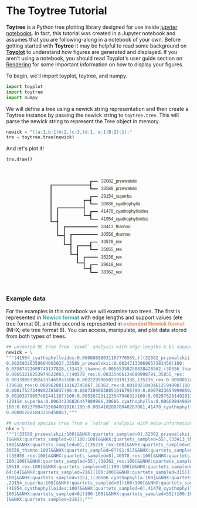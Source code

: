 
# The Toytree Tutorial

**Toytree** is a Python tree plotting library designed for use inside 
[jupyter notebooks](http://jupyter.org). In fact, this tutorial was created in a Jupyter notebook and assumes that you are following-along in a notebook of your own. Before getting started with **Toytree** it may be helpful to read some background on [**Toyplot**](http://toyplot.rtfd.io) to understand how figures are generated and displayed. If you aren’t using a notebook, you should read Toyplot's user guide section on [Rendering](http://toyplot.readthedocs.io/en/stable/rendering.html#rendering) for some important information on how to display your figures.


To begin, we’ll import toyplot, toytree, and numpy. 
```python
import toyplot
import toytree
import numpy
```

We will define a tree using a newick string representation and then create 
a Toytree instance by passing the newick string to `toytree.tree`. This will parse the newick string to represent the Tree object in memory. 

```python
newick = "((a:1,b:1)A:2,(c:3,(d:1, e:1)B:2):1);"
tre = toytree.tree(newick)
```

And let's plot it!
```python
tre.draw()
```
<div align="center" class="toyplot" id="tdf4174612c4b482494ca02d521257f7d"><svg class="toyplot-canvas-Canvas" height="325.0px" id="te1d07167efa1479aa98bd87119061242" preserveAspectRatio="xMidYMid meet" style="background-color:transparent;fill:rgb(16.1%,15.3%,14.1%);fill-opacity:1.0;font-family:Helvetica;font-size:12px;opacity:1.0;stroke:rgb(16.1%,15.3%,14.1%);stroke-opacity:1.0;stroke-width:1.0" viewBox="0 0 325.0 325.0" width="325.0px" xmlns="http://www.w3.org/2000/svg" xmlns:toyplot="http://www.sandia.gov/toyplot" xmlns:xlink="http://www.w3.org/1999/xlink"><g class="toyplot-coordinates-Cartesian" id="tc7bbaa107bb9498085cb3e746ddc7818"><clipPath id="t8047e11b135443f2a3114c940772d6ee"><rect height="280.0" width="280.0" x="22.5" y="22.5"></rect></clipPath><g clip-path="url(#t8047e11b135443f2a3114c940772d6ee)"><g class="toyplot-mark-Graph" id="t5c6acd40dea54adcaa88ebf9f7f8fb0b"><g class="toyplot-Edges"><path d="M 32.5 98.5878140319 L 32.5 48.5906862745" style="fill:none;stroke:rgb(16.1%,15.3%,14.1%);stroke-linecap:round;stroke-opacity:1.0;stroke-width:2"></path><path d="M 32.5 48.5906862745 L 141.007223114 48.5906862745" style="fill:none;stroke:rgb(16.1%,15.3%,14.1%);stroke-linecap:round;stroke-opacity:1.0;stroke-width:2"></path><path d="M 32.5 98.5878140319 L 32.5 148.584941789" style="fill:none;stroke:rgb(16.1%,15.3%,14.1%);stroke-linecap:round;stroke-opacity:1.0;stroke-width:2"></path><path d="M 32.5 148.584941789 L 50.5845371857 148.584941789" style="fill:none;stroke:rgb(16.1%,15.3%,14.1%);stroke-linecap:round;stroke-opacity:1.0;stroke-width:2"></path><path d="M 141.007223114 48.5906862745 L 141.007223114 38.2352941176" style="fill:none;stroke:rgb(16.1%,15.3%,14.1%);stroke-linecap:round;stroke-opacity:1.0;stroke-width:2"></path><path d="M 141.007223114 38.2352941176 L 159.0917603 38.2352941176" style="fill:none;stroke:rgb(16.1%,15.3%,14.1%);stroke-linecap:round;stroke-opacity:1.0;stroke-width:2"></path><path d="M 141.007223114 48.5906862745 L 141.007223114 58.9460784314" style="fill:none;stroke:rgb(16.1%,15.3%,14.1%);stroke-linecap:round;stroke-opacity:1.0;stroke-width:2"></path><path d="M 141.007223114 58.9460784314 L 159.0917603 58.9460784314" style="fill:none;stroke:rgb(16.1%,15.3%,14.1%);stroke-linecap:round;stroke-opacity:1.0;stroke-width:2"></path><path d="M 50.5845371857 148.584941789 L 50.5845371857 110.723039216" style="fill:none;stroke:rgb(16.1%,15.3%,14.1%);stroke-linecap:round;stroke-opacity:1.0;stroke-width:2"></path><path d="M 50.5845371857 110.723039216 L 122.922685928 110.723039216" style="fill:none;stroke:rgb(16.1%,15.3%,14.1%);stroke-linecap:round;stroke-opacity:1.0;stroke-width:2"></path><path d="M 50.5845371857 148.584941789 L 50.5845371857 186.446844363" style="fill:none;stroke:rgb(16.1%,15.3%,14.1%);stroke-linecap:round;stroke-opacity:1.0;stroke-width:2"></path><path d="M 50.5845371857 186.446844363 L 68.6690743713 186.446844363" style="fill:none;stroke:rgb(16.1%,15.3%,14.1%);stroke-linecap:round;stroke-opacity:1.0;stroke-width:2"></path><path d="M 122.922685928 110.723039216 L 122.922685928 90.012254902" style="fill:none;stroke:rgb(16.1%,15.3%,14.1%);stroke-linecap:round;stroke-opacity:1.0;stroke-width:2"></path><path d="M 122.922685928 90.012254902 L 141.007223114 90.012254902" style="fill:none;stroke:rgb(16.1%,15.3%,14.1%);stroke-linecap:round;stroke-opacity:1.0;stroke-width:2"></path><path d="M 122.922685928 110.723039216 L 122.922685928 131.433823529" style="fill:none;stroke:rgb(16.1%,15.3%,14.1%);stroke-linecap:round;stroke-opacity:1.0;stroke-width:2"></path><path d="M 122.922685928 131.433823529 L 141.007223114 131.433823529" style="fill:none;stroke:rgb(16.1%,15.3%,14.1%);stroke-linecap:round;stroke-opacity:1.0;stroke-width:2"></path><path d="M 68.6690743713 186.446844363 L 68.6690743713 162.5" style="fill:none;stroke:rgb(16.1%,15.3%,14.1%);stroke-linecap:round;stroke-opacity:1.0;stroke-width:2"></path><path d="M 68.6690743713 162.5 L 159.0917603 162.5" style="fill:none;stroke:rgb(16.1%,15.3%,14.1%);stroke-linecap:round;stroke-opacity:1.0;stroke-width:2"></path><path d="M 68.6690743713 186.446844363 L 68.6690743713 210.393688725" style="fill:none;stroke:rgb(16.1%,15.3%,14.1%);stroke-linecap:round;stroke-opacity:1.0;stroke-width:2"></path><path d="M 68.6690743713 210.393688725 L 86.753611557 210.393688725" style="fill:none;stroke:rgb(16.1%,15.3%,14.1%);stroke-linecap:round;stroke-opacity:1.0;stroke-width:2"></path><path d="M 141.007223114 90.012254902 L 141.007223114 79.6568627451" style="fill:none;stroke:rgb(16.1%,15.3%,14.1%);stroke-linecap:round;stroke-opacity:1.0;stroke-width:2"></path><path d="M 141.007223114 79.6568627451 L 159.0917603 79.6568627451" style="fill:none;stroke:rgb(16.1%,15.3%,14.1%);stroke-linecap:round;stroke-opacity:1.0;stroke-width:2"></path><path d="M 141.007223114 90.012254902 L 141.007223114 100.367647059" style="fill:none;stroke:rgb(16.1%,15.3%,14.1%);stroke-linecap:round;stroke-opacity:1.0;stroke-width:2"></path><path d="M 141.007223114 100.367647059 L 159.0917603 100.367647059" style="fill:none;stroke:rgb(16.1%,15.3%,14.1%);stroke-linecap:round;stroke-opacity:1.0;stroke-width:2"></path><path d="M 141.007223114 131.433823529 L 141.007223114 121.078431373" style="fill:none;stroke:rgb(16.1%,15.3%,14.1%);stroke-linecap:round;stroke-opacity:1.0;stroke-width:2"></path><path d="M 141.007223114 121.078431373 L 159.0917603 121.078431373" style="fill:none;stroke:rgb(16.1%,15.3%,14.1%);stroke-linecap:round;stroke-opacity:1.0;stroke-width:2"></path><path d="M 141.007223114 131.433823529 L 141.007223114 141.789215686" style="fill:none;stroke:rgb(16.1%,15.3%,14.1%);stroke-linecap:round;stroke-opacity:1.0;stroke-width:2"></path><path d="M 141.007223114 141.789215686 L 159.0917603 141.789215686" style="fill:none;stroke:rgb(16.1%,15.3%,14.1%);stroke-linecap:round;stroke-opacity:1.0;stroke-width:2"></path><path d="M 86.753611557 210.393688725 L 86.753611557 183.210784314" style="fill:none;stroke:rgb(16.1%,15.3%,14.1%);stroke-linecap:round;stroke-opacity:1.0;stroke-width:2"></path><path d="M 86.753611557 183.210784314 L 159.0917603 183.210784314" style="fill:none;stroke:rgb(16.1%,15.3%,14.1%);stroke-linecap:round;stroke-opacity:1.0;stroke-width:2"></path><path d="M 86.753611557 210.393688725 L 86.753611557 237.576593137" style="fill:none;stroke:rgb(16.1%,15.3%,14.1%);stroke-linecap:round;stroke-opacity:1.0;stroke-width:2"></path><path d="M 86.753611557 237.576593137 L 104.838148743 237.576593137" style="fill:none;stroke:rgb(16.1%,15.3%,14.1%);stroke-linecap:round;stroke-opacity:1.0;stroke-width:2"></path><path d="M 104.838148743 237.576593137 L 104.838148743 214.276960784" style="fill:none;stroke:rgb(16.1%,15.3%,14.1%);stroke-linecap:round;stroke-opacity:1.0;stroke-width:2"></path><path d="M 104.838148743 214.276960784 L 141.007223114 214.276960784" style="fill:none;stroke:rgb(16.1%,15.3%,14.1%);stroke-linecap:round;stroke-opacity:1.0;stroke-width:2"></path><path d="M 104.838148743 237.576593137 L 104.838148743 260.87622549" style="fill:none;stroke:rgb(16.1%,15.3%,14.1%);stroke-linecap:round;stroke-opacity:1.0;stroke-width:2"></path><path d="M 104.838148743 260.87622549 L 122.922685928 260.87622549" style="fill:none;stroke:rgb(16.1%,15.3%,14.1%);stroke-linecap:round;stroke-opacity:1.0;stroke-width:2"></path><path d="M 141.007223114 214.276960784 L 141.007223114 203.921568627" style="fill:none;stroke:rgb(16.1%,15.3%,14.1%);stroke-linecap:round;stroke-opacity:1.0;stroke-width:2"></path><path d="M 141.007223114 203.921568627 L 159.0917603 203.921568627" style="fill:none;stroke:rgb(16.1%,15.3%,14.1%);stroke-linecap:round;stroke-opacity:1.0;stroke-width:2"></path><path d="M 141.007223114 214.276960784 L 141.007223114 224.632352941" style="fill:none;stroke:rgb(16.1%,15.3%,14.1%);stroke-linecap:round;stroke-opacity:1.0;stroke-width:2"></path><path d="M 141.007223114 224.632352941 L 159.0917603 224.632352941" style="fill:none;stroke:rgb(16.1%,15.3%,14.1%);stroke-linecap:round;stroke-opacity:1.0;stroke-width:2"></path><path d="M 122.922685928 260.87622549 L 122.922685928 245.343137255" style="fill:none;stroke:rgb(16.1%,15.3%,14.1%);stroke-linecap:round;stroke-opacity:1.0;stroke-width:2"></path><path d="M 122.922685928 245.343137255 L 159.0917603 245.343137255" style="fill:none;stroke:rgb(16.1%,15.3%,14.1%);stroke-linecap:round;stroke-opacity:1.0;stroke-width:2"></path><path d="M 122.922685928 260.87622549 L 122.922685928 276.409313725" style="fill:none;stroke:rgb(16.1%,15.3%,14.1%);stroke-linecap:round;stroke-opacity:1.0;stroke-width:2"></path><path d="M 122.922685928 276.409313725 L 141.007223114 276.409313725" style="fill:none;stroke:rgb(16.1%,15.3%,14.1%);stroke-linecap:round;stroke-opacity:1.0;stroke-width:2"></path><path d="M 141.007223114 276.409313725 L 141.007223114 266.053921569" style="fill:none;stroke:rgb(16.1%,15.3%,14.1%);stroke-linecap:round;stroke-opacity:1.0;stroke-width:2"></path><path d="M 141.007223114 266.053921569 L 159.0917603 266.053921569" style="fill:none;stroke:rgb(16.1%,15.3%,14.1%);stroke-linecap:round;stroke-opacity:1.0;stroke-width:2"></path><path d="M 141.007223114 276.409313725 L 141.007223114 286.764705882" style="fill:none;stroke:rgb(16.1%,15.3%,14.1%);stroke-linecap:round;stroke-opacity:1.0;stroke-width:2"></path><path d="M 141.007223114 286.764705882 L 159.0917603 286.764705882" style="fill:none;stroke:rgb(16.1%,15.3%,14.1%);stroke-linecap:round;stroke-opacity:1.0;stroke-width:2"></path></g><g class="toyplot-Vertices"><g class="toyplot-Datum" style="fill:rgb(40%,76.1%,64.7%);fill-opacity:1.0;opacity:1.0;stroke:rgb(40%,76.1%,64.7%);stroke-opacity:1.0"><circle cx="32.5" cy="98.587814031862735" r="0.0"></circle></g><g class="toyplot-Datum" style="fill:rgb(40%,76.1%,64.7%);fill-opacity:1.0;opacity:1.0;stroke:rgb(40%,76.1%,64.7%);stroke-opacity:1.0"><circle cx="32.5" cy="48.590686274509778" r="0.0"></circle></g><g class="toyplot-Datum" style="fill:rgb(40%,76.1%,64.7%);fill-opacity:1.0;opacity:1.0;stroke:rgb(40%,76.1%,64.7%);stroke-opacity:1.0"><circle cx="141.0072231139647" cy="48.590686274509778" r="0.0"></circle></g><g class="toyplot-Datum" style="fill:rgb(40%,76.1%,64.7%);fill-opacity:1.0;opacity:1.0;stroke:rgb(40%,76.1%,64.7%);stroke-opacity:1.0"><circle cx="32.5" cy="148.58494178921569" r="0.0"></circle></g><g class="toyplot-Datum" style="fill:rgb(40%,76.1%,64.7%);fill-opacity:1.0;opacity:1.0;stroke:rgb(40%,76.1%,64.7%);stroke-opacity:1.0"><circle cx="50.584537185660785" cy="148.58494178921569" r="0.0"></circle></g><g class="toyplot-Datum" style="fill:rgb(40%,76.1%,64.7%);fill-opacity:1.0;opacity:1.0;stroke:rgb(40%,76.1%,64.7%);stroke-opacity:1.0"><circle cx="141.0072231139647" cy="48.590686274509778" r="0.0"></circle></g><g class="toyplot-Datum" style="fill:rgb(40%,76.1%,64.7%);fill-opacity:1.0;opacity:1.0;stroke:rgb(40%,76.1%,64.7%);stroke-opacity:1.0"><circle cx="141.0072231139647" cy="38.235294117647037" r="0.0"></circle></g><g class="toyplot-Datum" style="fill:rgb(40%,76.1%,64.7%);fill-opacity:1.0;opacity:1.0;stroke:rgb(40%,76.1%,64.7%);stroke-opacity:1.0"><circle cx="159.09176029962546" cy="38.235294117647037" r="0.0"></circle></g><g class="toyplot-Datum" style="fill:rgb(40%,76.1%,64.7%);fill-opacity:1.0;opacity:1.0;stroke:rgb(40%,76.1%,64.7%);stroke-opacity:1.0"><circle cx="141.0072231139647" cy="58.946078431372541" r="0.0"></circle></g><g class="toyplot-Datum" style="fill:rgb(40%,76.1%,64.7%);fill-opacity:1.0;opacity:1.0;stroke:rgb(40%,76.1%,64.7%);stroke-opacity:1.0"><circle cx="159.09176029962546" cy="58.946078431372541" r="0.0"></circle></g><g class="toyplot-Datum" style="fill:rgb(40%,76.1%,64.7%);fill-opacity:1.0;opacity:1.0;stroke:rgb(40%,76.1%,64.7%);stroke-opacity:1.0"><circle cx="50.584537185660785" cy="148.58494178921569" r="0.0"></circle></g><g class="toyplot-Datum" style="fill:rgb(40%,76.1%,64.7%);fill-opacity:1.0;opacity:1.0;stroke:rgb(40%,76.1%,64.7%);stroke-opacity:1.0"><circle cx="50.584537185660785" cy="110.72303921568627" r="0.0"></circle></g><g class="toyplot-Datum" style="fill:rgb(40%,76.1%,64.7%);fill-opacity:1.0;opacity:1.0;stroke:rgb(40%,76.1%,64.7%);stroke-opacity:1.0"><circle cx="122.92268592830391" cy="110.72303921568627" r="0.0"></circle></g><g class="toyplot-Datum" style="fill:rgb(40%,76.1%,64.7%);fill-opacity:1.0;opacity:1.0;stroke:rgb(40%,76.1%,64.7%);stroke-opacity:1.0"><circle cx="50.584537185660785" cy="186.44684436274508" r="0.0"></circle></g><g class="toyplot-Datum" style="fill:rgb(40%,76.1%,64.7%);fill-opacity:1.0;opacity:1.0;stroke:rgb(40%,76.1%,64.7%);stroke-opacity:1.0"><circle cx="68.669074371321557" cy="186.44684436274508" r="0.0"></circle></g><g class="toyplot-Datum" style="fill:rgb(40%,76.1%,64.7%);fill-opacity:1.0;opacity:1.0;stroke:rgb(40%,76.1%,64.7%);stroke-opacity:1.0"><circle cx="122.92268592830391" cy="110.72303921568627" r="0.0"></circle></g><g class="toyplot-Datum" style="fill:rgb(40%,76.1%,64.7%);fill-opacity:1.0;opacity:1.0;stroke:rgb(40%,76.1%,64.7%);stroke-opacity:1.0"><circle cx="122.92268592830391" cy="90.012254901960745" r="0.0"></circle></g><g class="toyplot-Datum" style="fill:rgb(40%,76.1%,64.7%);fill-opacity:1.0;opacity:1.0;stroke:rgb(40%,76.1%,64.7%);stroke-opacity:1.0"><circle cx="141.0072231139647" cy="90.012254901960745" r="0.0"></circle></g><g class="toyplot-Datum" style="fill:rgb(40%,76.1%,64.7%);fill-opacity:1.0;opacity:1.0;stroke:rgb(40%,76.1%,64.7%);stroke-opacity:1.0"><circle cx="122.92268592830391" cy="131.43382352941177" r="0.0"></circle></g><g class="toyplot-Datum" style="fill:rgb(40%,76.1%,64.7%);fill-opacity:1.0;opacity:1.0;stroke:rgb(40%,76.1%,64.7%);stroke-opacity:1.0"><circle cx="141.0072231139647" cy="131.43382352941177" r="0.0"></circle></g><g class="toyplot-Datum" style="fill:rgb(40%,76.1%,64.7%);fill-opacity:1.0;opacity:1.0;stroke:rgb(40%,76.1%,64.7%);stroke-opacity:1.0"><circle cx="68.669074371321557" cy="186.44684436274508" r="0.0"></circle></g><g class="toyplot-Datum" style="fill:rgb(40%,76.1%,64.7%);fill-opacity:1.0;opacity:1.0;stroke:rgb(40%,76.1%,64.7%);stroke-opacity:1.0"><circle cx="68.669074371321557" cy="162.5" r="0.0"></circle></g><g class="toyplot-Datum" style="fill:rgb(40%,76.1%,64.7%);fill-opacity:1.0;opacity:1.0;stroke:rgb(40%,76.1%,64.7%);stroke-opacity:1.0"><circle cx="159.09176029962546" cy="162.5" r="0.0"></circle></g><g class="toyplot-Datum" style="fill:rgb(40%,76.1%,64.7%);fill-opacity:1.0;opacity:1.0;stroke:rgb(40%,76.1%,64.7%);stroke-opacity:1.0"><circle cx="68.669074371321557" cy="210.39368872549019" r="0.0"></circle></g><g class="toyplot-Datum" style="fill:rgb(40%,76.1%,64.7%);fill-opacity:1.0;opacity:1.0;stroke:rgb(40%,76.1%,64.7%);stroke-opacity:1.0"><circle cx="86.753611556982349" cy="210.39368872549019" r="0.0"></circle></g><g class="toyplot-Datum" style="fill:rgb(40%,76.1%,64.7%);fill-opacity:1.0;opacity:1.0;stroke:rgb(40%,76.1%,64.7%);stroke-opacity:1.0"><circle cx="141.0072231139647" cy="90.012254901960745" r="0.0"></circle></g><g class="toyplot-Datum" style="fill:rgb(40%,76.1%,64.7%);fill-opacity:1.0;opacity:1.0;stroke:rgb(40%,76.1%,64.7%);stroke-opacity:1.0"><circle cx="141.0072231139647" cy="79.65686274509801" r="0.0"></circle></g><g class="toyplot-Datum" style="fill:rgb(40%,76.1%,64.7%);fill-opacity:1.0;opacity:1.0;stroke:rgb(40%,76.1%,64.7%);stroke-opacity:1.0"><circle cx="159.09176029962546" cy="79.65686274509801" r="0.0"></circle></g><g class="toyplot-Datum" style="fill:rgb(40%,76.1%,64.7%);fill-opacity:1.0;opacity:1.0;stroke:rgb(40%,76.1%,64.7%);stroke-opacity:1.0"><circle cx="141.0072231139647" cy="100.36764705882352" r="0.0"></circle></g><g class="toyplot-Datum" style="fill:rgb(40%,76.1%,64.7%);fill-opacity:1.0;opacity:1.0;stroke:rgb(40%,76.1%,64.7%);stroke-opacity:1.0"><circle cx="159.09176029962546" cy="100.36764705882352" r="0.0"></circle></g><g class="toyplot-Datum" style="fill:rgb(40%,76.1%,64.7%);fill-opacity:1.0;opacity:1.0;stroke:rgb(40%,76.1%,64.7%);stroke-opacity:1.0"><circle cx="141.0072231139647" cy="131.43382352941177" r="0.0"></circle></g><g class="toyplot-Datum" style="fill:rgb(40%,76.1%,64.7%);fill-opacity:1.0;opacity:1.0;stroke:rgb(40%,76.1%,64.7%);stroke-opacity:1.0"><circle cx="141.0072231139647" cy="121.07843137254901" r="0.0"></circle></g><g class="toyplot-Datum" style="fill:rgb(40%,76.1%,64.7%);fill-opacity:1.0;opacity:1.0;stroke:rgb(40%,76.1%,64.7%);stroke-opacity:1.0"><circle cx="159.09176029962546" cy="121.07843137254901" r="0.0"></circle></g><g class="toyplot-Datum" style="fill:rgb(40%,76.1%,64.7%);fill-opacity:1.0;opacity:1.0;stroke:rgb(40%,76.1%,64.7%);stroke-opacity:1.0"><circle cx="141.0072231139647" cy="141.7892156862745" r="0.0"></circle></g><g class="toyplot-Datum" style="fill:rgb(40%,76.1%,64.7%);fill-opacity:1.0;opacity:1.0;stroke:rgb(40%,76.1%,64.7%);stroke-opacity:1.0"><circle cx="159.09176029962546" cy="141.7892156862745" r="0.0"></circle></g><g class="toyplot-Datum" style="fill:rgb(40%,76.1%,64.7%);fill-opacity:1.0;opacity:1.0;stroke:rgb(40%,76.1%,64.7%);stroke-opacity:1.0"><circle cx="86.753611556982349" cy="210.39368872549019" r="0.0"></circle></g><g class="toyplot-Datum" style="fill:rgb(40%,76.1%,64.7%);fill-opacity:1.0;opacity:1.0;stroke:rgb(40%,76.1%,64.7%);stroke-opacity:1.0"><circle cx="86.753611556982349" cy="183.21078431372547" r="0.0"></circle></g><g class="toyplot-Datum" style="fill:rgb(40%,76.1%,64.7%);fill-opacity:1.0;opacity:1.0;stroke:rgb(40%,76.1%,64.7%);stroke-opacity:1.0"><circle cx="159.09176029962546" cy="183.21078431372547" r="0.0"></circle></g><g class="toyplot-Datum" style="fill:rgb(40%,76.1%,64.7%);fill-opacity:1.0;opacity:1.0;stroke:rgb(40%,76.1%,64.7%);stroke-opacity:1.0"><circle cx="86.753611556982349" cy="237.57659313725492" r="0.0"></circle></g><g class="toyplot-Datum" style="fill:rgb(40%,76.1%,64.7%);fill-opacity:1.0;opacity:1.0;stroke:rgb(40%,76.1%,64.7%);stroke-opacity:1.0"><circle cx="104.83814874264313" cy="237.57659313725492" r="0.0"></circle></g><g class="toyplot-Datum" style="fill:rgb(40%,76.1%,64.7%);fill-opacity:1.0;opacity:1.0;stroke:rgb(40%,76.1%,64.7%);stroke-opacity:1.0"><circle cx="104.83814874264313" cy="237.57659313725492" r="0.0"></circle></g><g class="toyplot-Datum" style="fill:rgb(40%,76.1%,64.7%);fill-opacity:1.0;opacity:1.0;stroke:rgb(40%,76.1%,64.7%);stroke-opacity:1.0"><circle cx="104.83814874264313" cy="214.27696078431373" r="0.0"></circle></g><g class="toyplot-Datum" style="fill:rgb(40%,76.1%,64.7%);fill-opacity:1.0;opacity:1.0;stroke:rgb(40%,76.1%,64.7%);stroke-opacity:1.0"><circle cx="141.0072231139647" cy="214.27696078431373" r="0.0"></circle></g><g class="toyplot-Datum" style="fill:rgb(40%,76.1%,64.7%);fill-opacity:1.0;opacity:1.0;stroke:rgb(40%,76.1%,64.7%);stroke-opacity:1.0"><circle cx="104.83814874264313" cy="260.87622549019608" r="0.0"></circle></g><g class="toyplot-Datum" style="fill:rgb(40%,76.1%,64.7%);fill-opacity:1.0;opacity:1.0;stroke:rgb(40%,76.1%,64.7%);stroke-opacity:1.0"><circle cx="122.92268592830391" cy="260.87622549019608" r="0.0"></circle></g><g class="toyplot-Datum" style="fill:rgb(40%,76.1%,64.7%);fill-opacity:1.0;opacity:1.0;stroke:rgb(40%,76.1%,64.7%);stroke-opacity:1.0"><circle cx="141.0072231139647" cy="214.27696078431373" r="0.0"></circle></g><g class="toyplot-Datum" style="fill:rgb(40%,76.1%,64.7%);fill-opacity:1.0;opacity:1.0;stroke:rgb(40%,76.1%,64.7%);stroke-opacity:1.0"><circle cx="141.0072231139647" cy="203.92156862745097" r="0.0"></circle></g><g class="toyplot-Datum" style="fill:rgb(40%,76.1%,64.7%);fill-opacity:1.0;opacity:1.0;stroke:rgb(40%,76.1%,64.7%);stroke-opacity:1.0"><circle cx="159.09176029962546" cy="203.92156862745097" r="0.0"></circle></g><g class="toyplot-Datum" style="fill:rgb(40%,76.1%,64.7%);fill-opacity:1.0;opacity:1.0;stroke:rgb(40%,76.1%,64.7%);stroke-opacity:1.0"><circle cx="141.0072231139647" cy="224.63235294117646" r="0.0"></circle></g><g class="toyplot-Datum" style="fill:rgb(40%,76.1%,64.7%);fill-opacity:1.0;opacity:1.0;stroke:rgb(40%,76.1%,64.7%);stroke-opacity:1.0"><circle cx="159.09176029962546" cy="224.63235294117646" r="0.0"></circle></g><g class="toyplot-Datum" style="fill:rgb(40%,76.1%,64.7%);fill-opacity:1.0;opacity:1.0;stroke:rgb(40%,76.1%,64.7%);stroke-opacity:1.0"><circle cx="122.92268592830391" cy="260.87622549019608" r="0.0"></circle></g><g class="toyplot-Datum" style="fill:rgb(40%,76.1%,64.7%);fill-opacity:1.0;opacity:1.0;stroke:rgb(40%,76.1%,64.7%);stroke-opacity:1.0"><circle cx="122.92268592830391" cy="245.34313725490196" r="0.0"></circle></g><g class="toyplot-Datum" style="fill:rgb(40%,76.1%,64.7%);fill-opacity:1.0;opacity:1.0;stroke:rgb(40%,76.1%,64.7%);stroke-opacity:1.0"><circle cx="159.09176029962546" cy="245.34313725490196" r="0.0"></circle></g><g class="toyplot-Datum" style="fill:rgb(40%,76.1%,64.7%);fill-opacity:1.0;opacity:1.0;stroke:rgb(40%,76.1%,64.7%);stroke-opacity:1.0"><circle cx="122.92268592830391" cy="276.40931372549016" r="0.0"></circle></g><g class="toyplot-Datum" style="fill:rgb(40%,76.1%,64.7%);fill-opacity:1.0;opacity:1.0;stroke:rgb(40%,76.1%,64.7%);stroke-opacity:1.0"><circle cx="141.0072231139647" cy="276.40931372549016" r="0.0"></circle></g><g class="toyplot-Datum" style="fill:rgb(40%,76.1%,64.7%);fill-opacity:1.0;opacity:1.0;stroke:rgb(40%,76.1%,64.7%);stroke-opacity:1.0"><circle cx="141.0072231139647" cy="276.40931372549016" r="0.0"></circle></g><g class="toyplot-Datum" style="fill:rgb(40%,76.1%,64.7%);fill-opacity:1.0;opacity:1.0;stroke:rgb(40%,76.1%,64.7%);stroke-opacity:1.0"><circle cx="141.0072231139647" cy="266.05392156862746" r="0.0"></circle></g><g class="toyplot-Datum" style="fill:rgb(40%,76.1%,64.7%);fill-opacity:1.0;opacity:1.0;stroke:rgb(40%,76.1%,64.7%);stroke-opacity:1.0"><circle cx="159.09176029962546" cy="266.05392156862746" r="0.0"></circle></g><g class="toyplot-Datum" style="fill:rgb(40%,76.1%,64.7%);fill-opacity:1.0;opacity:1.0;stroke:rgb(40%,76.1%,64.7%);stroke-opacity:1.0"><circle cx="141.0072231139647" cy="286.76470588235293" r="0.0"></circle></g><g class="toyplot-Datum" style="fill:rgb(40%,76.1%,64.7%);fill-opacity:1.0;opacity:1.0;stroke:rgb(40%,76.1%,64.7%);stroke-opacity:1.0"><circle cx="159.09176029962546" cy="286.76470588235293" r="0.0"></circle></g></g></g><g class="toyplot-mark-Graph" id="t96820327b65242229281249344ce9478"><g class="toyplot-Edges"><path d="M 141.007223114 48.5906862745 L 159.0917603 38.2352941176" style="fill:none;stroke:rgb(98.8%,55.3%,38.4%);stroke-opacity:1.0;stroke-width:0.0"></path><path d="M 141.007223114 48.5906862745 L 159.0917603 58.9460784314" style="fill:none;stroke:rgb(98.8%,55.3%,38.4%);stroke-opacity:1.0;stroke-width:0.0"></path><path d="M 32.5 98.5878140319 L 141.007223114 48.5906862745" style="fill:none;stroke:rgb(98.8%,55.3%,38.4%);stroke-opacity:1.0;stroke-width:0.0"></path><path d="M 141.007223114 90.012254902 L 159.0917603 79.6568627451" style="fill:none;stroke:rgb(98.8%,55.3%,38.4%);stroke-opacity:1.0;stroke-width:0.0"></path><path d="M 141.007223114 90.012254902 L 159.0917603 100.367647059" style="fill:none;stroke:rgb(98.8%,55.3%,38.4%);stroke-opacity:1.0;stroke-width:0.0"></path><path d="M 122.922685928 110.723039216 L 141.007223114 90.012254902" style="fill:none;stroke:rgb(98.8%,55.3%,38.4%);stroke-opacity:1.0;stroke-width:0.0"></path><path d="M 141.007223114 131.433823529 L 159.0917603 121.078431373" style="fill:none;stroke:rgb(98.8%,55.3%,38.4%);stroke-opacity:1.0;stroke-width:0.0"></path><path d="M 141.007223114 131.433823529 L 159.0917603 141.789215686" style="fill:none;stroke:rgb(98.8%,55.3%,38.4%);stroke-opacity:1.0;stroke-width:0.0"></path><path d="M 122.922685928 110.723039216 L 141.007223114 131.433823529" style="fill:none;stroke:rgb(98.8%,55.3%,38.4%);stroke-opacity:1.0;stroke-width:0.0"></path><path d="M 50.5845371857 148.584941789 L 122.922685928 110.723039216" style="fill:none;stroke:rgb(98.8%,55.3%,38.4%);stroke-opacity:1.0;stroke-width:0.0"></path><path d="M 68.6690743713 186.446844363 L 159.0917603 162.5" style="fill:none;stroke:rgb(98.8%,55.3%,38.4%);stroke-opacity:1.0;stroke-width:0.0"></path><path d="M 86.753611557 210.393688725 L 159.0917603 183.210784314" style="fill:none;stroke:rgb(98.8%,55.3%,38.4%);stroke-opacity:1.0;stroke-width:0.0"></path><path d="M 141.007223114 214.276960784 L 159.0917603 203.921568627" style="fill:none;stroke:rgb(98.8%,55.3%,38.4%);stroke-opacity:1.0;stroke-width:0.0"></path><path d="M 141.007223114 214.276960784 L 159.0917603 224.632352941" style="fill:none;stroke:rgb(98.8%,55.3%,38.4%);stroke-opacity:1.0;stroke-width:0.0"></path><path d="M 104.838148743 237.576593137 L 141.007223114 214.276960784" style="fill:none;stroke:rgb(98.8%,55.3%,38.4%);stroke-opacity:1.0;stroke-width:0.0"></path><path d="M 122.922685928 260.87622549 L 159.0917603 245.343137255" style="fill:none;stroke:rgb(98.8%,55.3%,38.4%);stroke-opacity:1.0;stroke-width:0.0"></path><path d="M 141.007223114 276.409313725 L 159.0917603 266.053921569" style="fill:none;stroke:rgb(98.8%,55.3%,38.4%);stroke-opacity:1.0;stroke-width:0.0"></path><path d="M 141.007223114 276.409313725 L 159.0917603 286.764705882" style="fill:none;stroke:rgb(98.8%,55.3%,38.4%);stroke-opacity:1.0;stroke-width:0.0"></path><path d="M 122.922685928 260.87622549 L 141.007223114 276.409313725" style="fill:none;stroke:rgb(98.8%,55.3%,38.4%);stroke-opacity:1.0;stroke-width:0.0"></path><path d="M 104.838148743 237.576593137 L 122.922685928 260.87622549" style="fill:none;stroke:rgb(98.8%,55.3%,38.4%);stroke-opacity:1.0;stroke-width:0.0"></path><path d="M 86.753611557 210.393688725 L 104.838148743 237.576593137" style="fill:none;stroke:rgb(98.8%,55.3%,38.4%);stroke-opacity:1.0;stroke-width:0.0"></path><path d="M 68.6690743713 186.446844363 L 86.753611557 210.393688725" style="fill:none;stroke:rgb(98.8%,55.3%,38.4%);stroke-opacity:1.0;stroke-width:0.0"></path><path d="M 50.5845371857 148.584941789 L 68.6690743713 186.446844363" style="fill:none;stroke:rgb(98.8%,55.3%,38.4%);stroke-opacity:1.0;stroke-width:0.0"></path><path d="M 32.5 98.5878140319 L 50.5845371857 148.584941789" style="fill:none;stroke:rgb(98.8%,55.3%,38.4%);stroke-opacity:1.0;stroke-width:0.0"></path></g><g class="toyplot-Vertices"><g class="toyplot-Datum" style="fill:rgb(40%,76.1%,64.7%);fill-opacity:1.0;opacity:1.0;stroke:rgb(40%,76.1%,64.7%);stroke-opacity:1.0"><circle cx="32.5" cy="98.587814031862735" r="0.0"></circle></g><g class="toyplot-Datum" style="fill:rgb(40%,76.1%,64.7%);fill-opacity:1.0;opacity:1.0;stroke:rgb(40%,76.1%,64.7%);stroke-opacity:1.0"><circle cx="141.0072231139647" cy="48.590686274509778" r="0.0"></circle></g><g class="toyplot-Datum" style="fill:rgb(40%,76.1%,64.7%);fill-opacity:1.0;opacity:1.0;stroke:rgb(40%,76.1%,64.7%);stroke-opacity:1.0"><circle cx="50.584537185660785" cy="148.58494178921569" r="0.0"></circle></g><g class="toyplot-Datum" style="fill:rgb(40%,76.1%,64.7%);fill-opacity:1.0;opacity:1.0;stroke:rgb(40%,76.1%,64.7%);stroke-opacity:1.0"><circle cx="122.92268592830391" cy="110.72303921568627" r="0.0"></circle></g><g class="toyplot-Datum" style="fill:rgb(40%,76.1%,64.7%);fill-opacity:1.0;opacity:1.0;stroke:rgb(40%,76.1%,64.7%);stroke-opacity:1.0"><circle cx="141.0072231139647" cy="90.012254901960745" r="0.0"></circle></g><g class="toyplot-Datum" style="fill:rgb(40%,76.1%,64.7%);fill-opacity:1.0;opacity:1.0;stroke:rgb(40%,76.1%,64.7%);stroke-opacity:1.0"><circle cx="141.0072231139647" cy="131.43382352941177" r="0.0"></circle></g><g class="toyplot-Datum" style="fill:rgb(40%,76.1%,64.7%);fill-opacity:1.0;opacity:1.0;stroke:rgb(40%,76.1%,64.7%);stroke-opacity:1.0"><circle cx="68.669074371321557" cy="186.44684436274508" r="0.0"></circle></g><g class="toyplot-Datum" style="fill:rgb(40%,76.1%,64.7%);fill-opacity:1.0;opacity:1.0;stroke:rgb(40%,76.1%,64.7%);stroke-opacity:1.0"><circle cx="86.753611556982349" cy="210.39368872549019" r="0.0"></circle></g><g class="toyplot-Datum" style="fill:rgb(40%,76.1%,64.7%);fill-opacity:1.0;opacity:1.0;stroke:rgb(40%,76.1%,64.7%);stroke-opacity:1.0"><circle cx="104.83814874264313" cy="237.57659313725492" r="0.0"></circle></g><g class="toyplot-Datum" style="fill:rgb(40%,76.1%,64.7%);fill-opacity:1.0;opacity:1.0;stroke:rgb(40%,76.1%,64.7%);stroke-opacity:1.0"><circle cx="141.0072231139647" cy="214.27696078431373" r="0.0"></circle></g><g class="toyplot-Datum" style="fill:rgb(40%,76.1%,64.7%);fill-opacity:1.0;opacity:1.0;stroke:rgb(40%,76.1%,64.7%);stroke-opacity:1.0"><circle cx="122.92268592830391" cy="260.87622549019608" r="0.0"></circle></g><g class="toyplot-Datum" style="fill:rgb(40%,76.1%,64.7%);fill-opacity:1.0;opacity:1.0;stroke:rgb(40%,76.1%,64.7%);stroke-opacity:1.0"><circle cx="141.0072231139647" cy="276.40931372549016" r="0.0"></circle></g><g class="toyplot-Datum" style="fill:rgb(40%,76.1%,64.7%);fill-opacity:1.0;opacity:1.0;stroke:rgb(40%,76.1%,64.7%);stroke-opacity:1.0"><circle cx="159.09176029962546" cy="38.235294117647037" r="0.0"></circle></g><g class="toyplot-Datum" style="fill:rgb(40%,76.1%,64.7%);fill-opacity:1.0;opacity:1.0;stroke:rgb(40%,76.1%,64.7%);stroke-opacity:1.0"><circle cx="159.09176029962546" cy="58.946078431372541" r="0.0"></circle></g><g class="toyplot-Datum" style="fill:rgb(40%,76.1%,64.7%);fill-opacity:1.0;opacity:1.0;stroke:rgb(40%,76.1%,64.7%);stroke-opacity:1.0"><circle cx="159.09176029962546" cy="79.65686274509801" r="0.0"></circle></g><g class="toyplot-Datum" style="fill:rgb(40%,76.1%,64.7%);fill-opacity:1.0;opacity:1.0;stroke:rgb(40%,76.1%,64.7%);stroke-opacity:1.0"><circle cx="159.09176029962546" cy="100.36764705882352" r="0.0"></circle></g><g class="toyplot-Datum" style="fill:rgb(40%,76.1%,64.7%);fill-opacity:1.0;opacity:1.0;stroke:rgb(40%,76.1%,64.7%);stroke-opacity:1.0"><circle cx="159.09176029962546" cy="121.07843137254901" r="0.0"></circle></g><g class="toyplot-Datum" style="fill:rgb(40%,76.1%,64.7%);fill-opacity:1.0;opacity:1.0;stroke:rgb(40%,76.1%,64.7%);stroke-opacity:1.0"><circle cx="159.09176029962546" cy="141.7892156862745" r="0.0"></circle></g><g class="toyplot-Datum" style="fill:rgb(40%,76.1%,64.7%);fill-opacity:1.0;opacity:1.0;stroke:rgb(40%,76.1%,64.7%);stroke-opacity:1.0"><circle cx="159.09176029962546" cy="162.5" r="0.0"></circle></g><g class="toyplot-Datum" style="fill:rgb(40%,76.1%,64.7%);fill-opacity:1.0;opacity:1.0;stroke:rgb(40%,76.1%,64.7%);stroke-opacity:1.0"><circle cx="159.09176029962546" cy="183.21078431372547" r="0.0"></circle></g><g class="toyplot-Datum" style="fill:rgb(40%,76.1%,64.7%);fill-opacity:1.0;opacity:1.0;stroke:rgb(40%,76.1%,64.7%);stroke-opacity:1.0"><circle cx="159.09176029962546" cy="203.92156862745097" r="0.0"></circle></g><g class="toyplot-Datum" style="fill:rgb(40%,76.1%,64.7%);fill-opacity:1.0;opacity:1.0;stroke:rgb(40%,76.1%,64.7%);stroke-opacity:1.0"><circle cx="159.09176029962546" cy="224.63235294117646" r="0.0"></circle></g><g class="toyplot-Datum" style="fill:rgb(40%,76.1%,64.7%);fill-opacity:1.0;opacity:1.0;stroke:rgb(40%,76.1%,64.7%);stroke-opacity:1.0"><circle cx="159.09176029962546" cy="245.34313725490196" r="0.0"></circle></g><g class="toyplot-Datum" style="fill:rgb(40%,76.1%,64.7%);fill-opacity:1.0;opacity:1.0;stroke:rgb(40%,76.1%,64.7%);stroke-opacity:1.0"><circle cx="159.09176029962546" cy="266.05392156862746" r="0.0"></circle></g><g class="toyplot-Datum" style="fill:rgb(40%,76.1%,64.7%);fill-opacity:1.0;opacity:1.0;stroke:rgb(40%,76.1%,64.7%);stroke-opacity:1.0"><circle cx="159.09176029962546" cy="286.76470588235293" r="0.0"></circle></g></g></g><g class="toyplot-mark-Text" id="t42ec94ef7c3b4b619aa10c885f9be5d5" style="-toyplot-anchor-shift:10px;alignment-baseline:middle;font-size:12px;font-weight:normal;stroke:none;text-anchor:start"><g class="toyplot-Series"><text class="toyplot-Datum" style="fill:rgb(16.1%,15.3%,14.1%);fill-opacity:1.0;font-weight:normal;opacity:1.0;stroke:none;text-anchor:start" transform="translate(159.09176029962546,38.235294117647037)translate(10.0,3.375)"><tspan style="font-size:12.0px">32082_przewalskii</tspan></text><text class="toyplot-Datum" style="fill:rgb(16.1%,15.3%,14.1%);fill-opacity:1.0;font-weight:normal;opacity:1.0;stroke:none;text-anchor:start" transform="translate(159.09176029962546,58.946078431372541)translate(10.0,3.375)"><tspan style="font-size:12.0px">33588_przewalskii</tspan></text><text class="toyplot-Datum" style="fill:rgb(16.1%,15.3%,14.1%);fill-opacity:1.0;font-weight:normal;opacity:1.0;stroke:none;text-anchor:start" transform="translate(159.09176029962546,79.65686274509801)translate(10.0,3.375)"><tspan style="font-size:12.0px">29154_superba</tspan></text><text class="toyplot-Datum" style="fill:rgb(16.1%,15.3%,14.1%);fill-opacity:1.0;font-weight:normal;opacity:1.0;stroke:none;text-anchor:start" transform="translate(159.09176029962546,100.36764705882352)translate(10.0,3.375)"><tspan style="font-size:12.0px">30686_cyathophylla</tspan></text><text class="toyplot-Datum" style="fill:rgb(16.1%,15.3%,14.1%);fill-opacity:1.0;font-weight:normal;opacity:1.0;stroke:none;text-anchor:start" transform="translate(159.09176029962546,121.07843137254901)translate(10.0,3.375)"><tspan style="font-size:12.0px">41478_cyathophylloides</tspan></text><text class="toyplot-Datum" style="fill:rgb(16.1%,15.3%,14.1%);fill-opacity:1.0;font-weight:normal;opacity:1.0;stroke:none;text-anchor:start" transform="translate(159.09176029962546,141.7892156862745)translate(10.0,3.375)"><tspan style="font-size:12.0px">41954_cyathophylloides</tspan></text><text class="toyplot-Datum" style="fill:rgb(16.1%,15.3%,14.1%);fill-opacity:1.0;font-weight:normal;opacity:1.0;stroke:none;text-anchor:start" transform="translate(159.09176029962546,162.5)translate(10.0,3.375)"><tspan style="font-size:12.0px">33413_thamno</tspan></text><text class="toyplot-Datum" style="fill:rgb(16.1%,15.3%,14.1%);fill-opacity:1.0;font-weight:normal;opacity:1.0;stroke:none;text-anchor:start" transform="translate(159.09176029962546,183.21078431372547)translate(10.0,3.375)"><tspan style="font-size:12.0px">30556_thamno</tspan></text><text class="toyplot-Datum" style="fill:rgb(16.1%,15.3%,14.1%);fill-opacity:1.0;font-weight:normal;opacity:1.0;stroke:none;text-anchor:start" transform="translate(159.09176029962546,203.92156862745097)translate(10.0,3.375)"><tspan style="font-size:12.0px">40578_rex</tspan></text><text class="toyplot-Datum" style="fill:rgb(16.1%,15.3%,14.1%);fill-opacity:1.0;font-weight:normal;opacity:1.0;stroke:none;text-anchor:start" transform="translate(159.09176029962546,224.63235294117646)translate(10.0,3.375)"><tspan style="font-size:12.0px">35855_rex</tspan></text><text class="toyplot-Datum" style="fill:rgb(16.1%,15.3%,14.1%);fill-opacity:1.0;font-weight:normal;opacity:1.0;stroke:none;text-anchor:start" transform="translate(159.09176029962546,245.34313725490196)translate(10.0,3.375)"><tspan style="font-size:12.0px">35236_rex</tspan></text><text class="toyplot-Datum" style="fill:rgb(16.1%,15.3%,14.1%);fill-opacity:1.0;font-weight:normal;opacity:1.0;stroke:none;text-anchor:start" transform="translate(159.09176029962546,266.05392156862746)translate(10.0,3.375)"><tspan style="font-size:12.0px">39618_rex</tspan></text><text class="toyplot-Datum" style="fill:rgb(16.1%,15.3%,14.1%);fill-opacity:1.0;font-weight:normal;opacity:1.0;stroke:none;text-anchor:start" transform="translate(159.09176029962546,286.76470588235293)translate(10.0,3.375)"><tspan style="font-size:12.0px">38362_rex</tspan></text></g></g></g></g></svg><div class="toyplot-interactive"></div></div>



### Example data
For the examples in this notebook we will examine two trees. The first is represented in <span style="color:rgba(20%,65%,65%)"><b>Newick format</b></span> with edge lengths and support values (ete tree format 0), and the second is represented in <span style="color:rgba(98%,55%,38%)"><b>extended Newick format</b></span> (NHX; ete tree format 8). You can access, manipulate, and plot data stored from both types of trees.


```python
## unrooted ML tree from `raxml` analysis with edge-lengths & bs supports
newick = \
"""(41954_cyathophylloides:0.00008888031167776559,(((32082_przewalskii:
0.00259326350604092027,33588_przewalskii:0.00247133969857381459)100:
0.03587422609749137820,(33413_thamno:0.00565358258838428562,(30556_thamno:
0.00653218253974622003,((40578_rex:0.00335406134690998791,35855_rex:
0.00339963302433546593)100:0.00222999650239191338,(35236_rex:0.00580524693403740473,
(39618_rex:0.00096208118162745867,38362_rex:0.00109218434613194098)100:
0.00617527349892385037)96:0.00073890038051916795)99:0.00078336549990502716)100:
0.00103379657491441167)100:0.00538723112354794632)100:0.00297626149201316807,
(29154_superba:0.00634236826447889986,30686_cyathophylla:0.00669944988923529706)
100:0.00237994755604001816)100:0.00941020878048287081,41478_cyathophylloides:
0.00005282184335845886);"""
```


```python
## unrooted species tree from a `tetrad` analysis with meta-information as NHX
nhx = \
"""((33588_przewalskii:100[&&NHX:quartets_sampled=0],32082_przewalskii:100
[&&NHX:quartets_sampled=0])100:100[&&NHX:quartets_sampled=55],(33413_thamno:
100[&&NHX:quartets_sampled=0],((35236_rex:100[&&NHX:quartets_sampled=0],
30556_thamno:100[&&NHX:quartets_sampled=0])91:91[&&NHX:quartets_sampled=55],
((35855_rex:100[&&NHX:quartets_sampled=0],40578_rex:100[&&NHX:quartets_sampled=0])
100:100[&&NHX:quartets_sampled=55],(38362_rex:100[&&NHX:quartets_sampled=0],
39618_rex:100[&&NHX:quartets_sampled=0])100:100[&&NHX:quartets_sampled=55])
64:64[&&NHX:quartets_sampled=216])100:100[&&NHX:quartets_sampled=315])100:
100[&&NHX:quartets_sampled=315],((30686_cyathophylla:100[&&NHX:quartets_sampled=0]
,29154_superba:100[&&NHX:quartets_sampled=0])100:100[&&NHX:quartets_sampled=55],
(41954_cyathophylloides:100[&&NHX:quartets_sampled=0],41478_cyathophylloides:
100[&&NHX:quartets_sampled=0])100:100[&&NHX:quartets_sampled=55])100:100
[&&NHX:quartets_sampled=216]);"""
```


